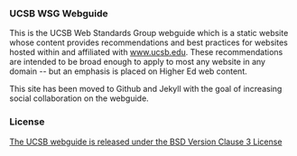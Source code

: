 ### UCSB WSG Webguide

This is the UCSB Web Standards Group webguide which is a static website whose content provides recommendations and best practices for websites hosted within and affiliated with www.ucsb.edu. These recommendations are intended to be broad enough to apply to most any website in any domain -- but an emphasis is placed on Higher Ed web content.

This site has been moved to Github and Jekyll with the goal of increasing social collaboration on the webguide.

### License

[The UCSB webguide is released under the BSD Version Clause 3 License](LICENSE.md)
